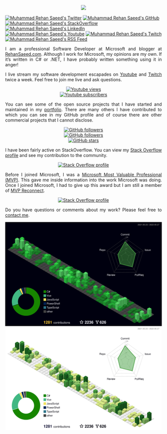 <p align="center"><img src="https://media.githubusercontent.com/media/RehanSaeed/RehanSaeed/main/Images/Muhammad-Rehan-Saeed-1600x300.jpg"/></p>

[![Muhammad Rehan Saeed's Twitter](https://img.shields.io/badge/-@RehanSaeedUK-%231DA1F2?style=flat-square&logo=twitter&logoColor=ffffff)](https://twitter.com/RehanSaeedUK)
[![Muhammad Rehan Saeed's GitHub](https://img.shields.io/badge/-@RehanSaeed-%23181717?style=flat-square&logo=github)](https://github.com/RehanSaeed)
[![Muhammad Rehan Saeed's StackOverflow](https://img.shields.io/badge/-StackOverflow-blue?style=flat-square&logo=stackoverflow&color=F8F9F9&link=https://stackoverflow.com/users/1212017/muhammad-rehan-saeed)](https://stackoverflow.com/users/1212017/muhammad-rehan-saeed)
[![Muhammad Rehan Saeed's LinkedIn](https://img.shields.io/badge/-LinkedIn-blue?style=flat-square&logo=Linkedin&logoColor=white&link=https://www.linkedin.com/in/muhammad-rehan-saeed/)](https://www.linkedin.com/in/muhammad-rehan-saeed/)
[![Muhammad Rehan Saeed's Youtube](https://img.shields.io/badge/-Youtube-blue?style=flat-square&logo=youtube&logoColor=white&color=FF0000&link=https://www.youtube.com/c/MuhammadRehanSaeed)](https://www.youtube.com/c/MuhammadRehanSaeed)
[![Muhammad Rehan Saeed's Twitch](https://img.shields.io/badge/-Twitch-blue?style=flat-square&logo=twitch&logoColor=white&color=9147FF&link=https://www.twitch.tv/rehansaeeduk)](https://www.twitch.tv/rehansaeeduk)
[![Muhammad Rehan Saeed's RSS Feed](https://img.shields.io/badge/-RSS-blue?style=flat-square&logo=rss&logoColor=white&color=E07C21&link=https://rehansaeed.com/rss.xml)](https://rehansaeed.com/rss.xml)

<p align="justify">I am a professional Software Developer at Microsoft and blogger at <a href="https://rehansaeed.com/">RehanSaeed.com</a>. Although I work for Microsoft, my opinions are my own. If it’s written in C# or .NET, I have probably written something using it in anger!</p>

<p align="justify">
    I live stream my software development escapades on
    <a href="https://www.youtube.com/c/MuhammadRehanSaeed">Youtube</a> and
    <a href="https://www.twitch.tv/rehansaeeduk">Twitch</a> twice a week. Feel free to join me
    live and ask questions.
</p>
        
<p align="center">
    <a href="https://www.youtube.com/c/MuhammadRehanSaeed"><img alt="Youtube views" height="30" src="https://img.shields.io/youtube/channel/views/UC6geox4JkY11093RqecELGA?style=social"/></a>
    <br>
    <a href="https://www.youtube.com/c/MuhammadRehanSaeed"><img alt="Youtube subscribers" height="30" src="https://img.shields.io/youtube/channel/subscribers/UC6geox4JkY11093RqecELGA?style=social"/></a>
</p>

<p align="justify">You can see some of the open source projects that I have started and maintained in my <a href="https://rehansaeed.com/portfolio/">portfolio</a>. There are many others I have contributed to which you can see in my GitHub profile and of course there are other commercial projects that I cannot disclose.</p>

<p align="center">
    <a href="https://github.com/sponsors/RehanSaeed"><img alt="GitHub followers" height="30" src="https://img.shields.io/github/sponsors/RehanSaeed?logo=github&style=social"/></a>
    <br>
    <a href="https://github.com/RehanSaeed?tab=followers"><img alt="GitHub followers" height="30" src="https://img.shields.io/github/followers/RehanSaeed?style=social"/></a>
    <br>
    <a href="https://github.com/RehanSaeed"><img alt="GitHub stars" height="30" src="https://img.shields.io/github/stars/RehanSaeed?style=social"/></a>
</p>

<p align="justify">I have been fairly active on StackOverflow. You can view my <a href="https://stackoverflow.com/story/muhammad-rehan-saeed">Stack Overflow profile</a> and see my contribution to the community.</p>
          
<p align="center"><a href="https://stackoverflow.com/users/1212017/muhammad-rehan-saeed"><img alt="Stack Overflow profile" height="58" width="208" src="https://stackoverflow.com/users/flair/1212017.png?theme=dark"/></a></p>
  
<p align="justify">Before I joined Microsoft, I was a <a href="https://mvp.microsoft.com/en-us/PublicProfile/5001654?fullName=Muhammad%20Rehan%20Saeed">Microsoft Most Valuable Professional (MVP)</a>. This gave me inside information into the work Microsoft was doing. Once I joined Microsoft, I had to give up this award but I am still a member of <a href="https://mvp.microsoft.com/en-us/PublicProfile/5001654?fullName=Muhammad%20Rehan%20Saeed">MVP Reconnect</a>.</p>

<p align="center"><a href="https://mvp.microsoft.com/en-us/PublicProfile/5001654?fullName=Muhammad%20Rehan%20Saeed"><img alt="Stack Overflow profile" height="84" width="208" src="https://media.githubusercontent.com/media/RehanSaeed/RehanSaeed/main/Images/Microsoft-Most-Valuable-Professional-750x303.png"/></a></p>

<p align="justify">Do you have questions or comments about my work? Please feel free to <a href="https://rehansaeed.com/">contact me</a>.</p>

<p align="center">
<img align="center" alt="Muhammad Rehan Saeed's GitHub statistics" src="profile-3d-contrib/profile-night-green.svg#gh-dark-mode-only" />
<img align="center" alt="Muhammad Rehan Saeed's GitHub statistics" src="profile-3d-contrib/profile-green-animate.svg#gh-light-mode-only" />
</p>

